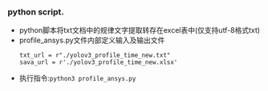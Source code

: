 ### python script.
- python脚本将txt文档中的规律文字提取转存在excel表中(仅支持utf-8格式txt)
- profile_ansys.py文件内部定义输入及输出文件
  ```
  txt_url = r"./yolov3_profile_time_new.txt"
  sava_url = r'./yolov3_profile_time_new.xlsx'
  ```
- 执行指令:`python3 profile_ansys.py`